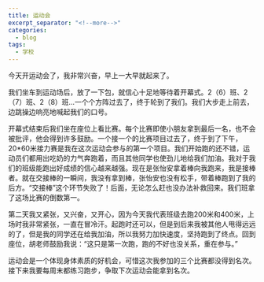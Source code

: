 ```yaml
---
title: 运动会
excerpt_separator: "<!--more-->"
categories:
  - blog
tags:
  - 学校
---
```


今天开运动会了，我非常兴奋，早上一大早就起来了。
<!--more-->

我们坐车到运动场后，放了一下包，就信心十足地等待着开幕式。2（6）班、2（7）班、2（8）班…一个个方阵过去了，终于轮到了我们。我们大步走上前去，边跳操边响亮地喊起我们的口号。

开幕式结束后我们坐在座位上看比赛。每个比赛即使小朋友拿到最后一名，也不会被批评，他会得到许多鼓励。一个接一个的比赛项目过去了，终于到了下午，20*60米接力赛是我在这次运动会参与的第一个项目。我们开始跑的还不错，运动员们都用出吃奶的力气奔跑着，而且其他同学也使劲儿地给我们加油。我对于我们的班级能跑出好成绩的信心越来越强。现在是张怡安拿着棒向我跑来，我是接棒者。就在交接棒的一瞬间，我没有拿到棒，张怡安也没有松手，带着棒跑到了我的后方。“交接棒”这个环节失败了！后面，无论怎么赶也没办法补救回来。我们班拿了这场比赛的倒数第一。

第二天我又紧张，又兴奋，又开心，因为今天我代表班级去跑200米和400米，上场时我非常紧张，一直在冒冷汗。起跑时还可以，但是到后来我被其他人甩得远远的了，但是我的同学还在给我加油，所以我努力加快速度，坚持跑到了终点。回到座位，胡老师鼓励我说：“这只是第一次跑，跑的不好也没关系，重在参与。”

运动会是一个体现身体素质的好机会，可惜这次我参加的三个比赛都没得到名次。接下来我要每周末都练习跑步，争取下次运动会能拿到名次。